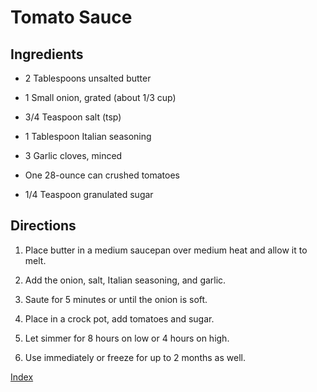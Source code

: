 # Tomato Sauce

## Ingredients

- 2 Tablespoons unsalted butter

- 1 Small onion, grated (about 1/3 cup)

- 3/4 Teaspoon salt (tsp)

- 1 Tablespoon Italian seasoning

- 3 Garlic cloves, minced

- One 28-ounce can crushed tomatoes

- 1/4 Teaspoon granulated sugar

## Directions

1.  Place butter in a medium saucepan over medium heat and allow it to melt.

2.  Add the onion, salt, Italian seasoning, and garlic.

3.  Saute for 5 minutes or until the onion is soft.

4.  Place in a crock pot, add tomatoes and sugar.

5.  Let simmer for 8 hours on low or 4 hours on high.

6.  Use immediately or freeze for up to 2 months as well.

[Index](index.html)
